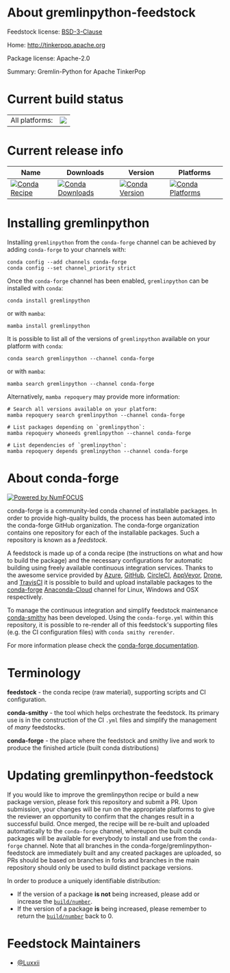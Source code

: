 About gremlinpython-feedstock
=============================

Feedstock license: [BSD-3-Clause](https://github.com/conda-forge/gremlinpython-feedstock/blob/main/LICENSE.txt)

Home: http://tinkerpop.apache.org

Package license: Apache-2.0

Summary: Gremlin-Python for Apache TinkerPop

Current build status
====================


<table><tr><td>All platforms:</td>
    <td>
      <a href="https://dev.azure.com/conda-forge/feedstock-builds/_build/latest?definitionId=12368&branchName=main">
        <img src="https://dev.azure.com/conda-forge/feedstock-builds/_apis/build/status/gremlinpython-feedstock?branchName=main">
      </a>
    </td>
  </tr>
</table>

Current release info
====================

| Name | Downloads | Version | Platforms |
| --- | --- | --- | --- |
| [![Conda Recipe](https://img.shields.io/badge/recipe-gremlinpython-green.svg)](https://anaconda.org/conda-forge/gremlinpython) | [![Conda Downloads](https://img.shields.io/conda/dn/conda-forge/gremlinpython.svg)](https://anaconda.org/conda-forge/gremlinpython) | [![Conda Version](https://img.shields.io/conda/vn/conda-forge/gremlinpython.svg)](https://anaconda.org/conda-forge/gremlinpython) | [![Conda Platforms](https://img.shields.io/conda/pn/conda-forge/gremlinpython.svg)](https://anaconda.org/conda-forge/gremlinpython) |

Installing gremlinpython
========================

Installing `gremlinpython` from the `conda-forge` channel can be achieved by adding `conda-forge` to your channels with:

```
conda config --add channels conda-forge
conda config --set channel_priority strict
```

Once the `conda-forge` channel has been enabled, `gremlinpython` can be installed with `conda`:

```
conda install gremlinpython
```

or with `mamba`:

```
mamba install gremlinpython
```

It is possible to list all of the versions of `gremlinpython` available on your platform with `conda`:

```
conda search gremlinpython --channel conda-forge
```

or with `mamba`:

```
mamba search gremlinpython --channel conda-forge
```

Alternatively, `mamba repoquery` may provide more information:

```
# Search all versions available on your platform:
mamba repoquery search gremlinpython --channel conda-forge

# List packages depending on `gremlinpython`:
mamba repoquery whoneeds gremlinpython --channel conda-forge

# List dependencies of `gremlinpython`:
mamba repoquery depends gremlinpython --channel conda-forge
```


About conda-forge
=================

[![Powered by
NumFOCUS](https://img.shields.io/badge/powered%20by-NumFOCUS-orange.svg?style=flat&colorA=E1523D&colorB=007D8A)](https://numfocus.org)

conda-forge is a community-led conda channel of installable packages.
In order to provide high-quality builds, the process has been automated into the
conda-forge GitHub organization. The conda-forge organization contains one repository
for each of the installable packages. Such a repository is known as a *feedstock*.

A feedstock is made up of a conda recipe (the instructions on what and how to build
the package) and the necessary configurations for automatic building using freely
available continuous integration services. Thanks to the awesome service provided by
[Azure](https://azure.microsoft.com/en-us/services/devops/), [GitHub](https://github.com/),
[CircleCI](https://circleci.com/), [AppVeyor](https://www.appveyor.com/),
[Drone](https://cloud.drone.io/welcome), and [TravisCI](https://travis-ci.com/)
it is possible to build and upload installable packages to the
[conda-forge](https://anaconda.org/conda-forge) [Anaconda-Cloud](https://anaconda.org/)
channel for Linux, Windows and OSX respectively.

To manage the continuous integration and simplify feedstock maintenance
[conda-smithy](https://github.com/conda-forge/conda-smithy) has been developed.
Using the ``conda-forge.yml`` within this repository, it is possible to re-render all of
this feedstock's supporting files (e.g. the CI configuration files) with ``conda smithy rerender``.

For more information please check the [conda-forge documentation](https://conda-forge.org/docs/).

Terminology
===========

**feedstock** - the conda recipe (raw material), supporting scripts and CI configuration.

**conda-smithy** - the tool which helps orchestrate the feedstock.
                   Its primary use is in the construction of the CI ``.yml`` files
                   and simplify the management of *many* feedstocks.

**conda-forge** - the place where the feedstock and smithy live and work to
                  produce the finished article (built conda distributions)


Updating gremlinpython-feedstock
================================

If you would like to improve the gremlinpython recipe or build a new
package version, please fork this repository and submit a PR. Upon submission,
your changes will be run on the appropriate platforms to give the reviewer an
opportunity to confirm that the changes result in a successful build. Once
merged, the recipe will be re-built and uploaded automatically to the
`conda-forge` channel, whereupon the built conda packages will be available for
everybody to install and use from the `conda-forge` channel.
Note that all branches in the conda-forge/gremlinpython-feedstock are
immediately built and any created packages are uploaded, so PRs should be based
on branches in forks and branches in the main repository should only be used to
build distinct package versions.

In order to produce a uniquely identifiable distribution:
 * If the version of a package **is not** being increased, please add or increase
   the [``build/number``](https://docs.conda.io/projects/conda-build/en/latest/resources/define-metadata.html#build-number-and-string).
 * If the version of a package **is** being increased, please remember to return
   the [``build/number``](https://docs.conda.io/projects/conda-build/en/latest/resources/define-metadata.html#build-number-and-string)
   back to 0.

Feedstock Maintainers
=====================

* [@Luxxii](https://github.com/Luxxii/)

